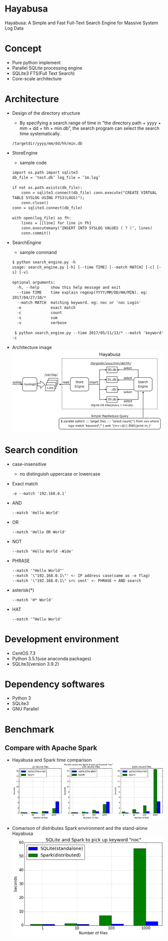 # Hayabusa
Hayabusa: A Simple and Fast Full-Text Search Engine for Massive System Log Data

# Concept
- Pure python implement
- Parallel SQLite processing engine
- SQLite3 FTS(Full Text Search)
- Core-scale architecture

# Architecture
- Design of the directory structure
  - By specifying a search range of time in ”the directory path + yyyy + mm + dd + hh + min.db”, the search program can select the search time systematically.
  ```
  /targetdir/yyyy/mm/dd/hh/min.db
  ```

- StoreEngine
  - sample code
  ```
  import os.path import sqlite3
  db_file = ’test.db’ log_file = ’1m.log’
  
  if not os.path.exists(db_file):
      conn = sqlite3.connect(db_file) conn.execute("CREATE VIRTUAL TABLE SYSLOG USING FTS3(LOGS)");
      conn.close()
  conn = sqlite3.connect(db_file)
  
  with open(log_file) as fh:
      lines = [[line] for line in fh] 
      conn.executemany(’INSERT INTO SYSLOG VALUES ( ? )’, lines) 
      conn.commit()
  ```

- SearchEngine
  - sample command
  ```
  $ python search_engine.py -h
  usage: search_engine.py [-h] [--time TIME] [--match MATCH] [-c] [-s] [-v]
  
  optional arguments:
    -h, --help     show this help message and exit
    --time TIME    time explain regexp(YYYY/MM/DD/HH/MIN). eg: 2017/04/27/10/*
    --match MATCH  matching keyword. eg: noc or 'noc Login'
    -e             exact match
    -c             count
    -s             sum
    -v             verbose
   
   $ python search_engine.py --time 2017/05/11/13/* --match 'keyword' -c 
   ```
 - Architecture image
  ![Hayabusa Architecture](./image/hayabusa-arch.png "hayabusa architecture image")

# Search condition
- case-insensitive
  - no distinguish uppercase or lowercase
- Exact match
    ```
    -e --match '192.168.0.1'
    ```
    
- AND
    ```
    --match 'Hello World'
    ```
- OR
    ```
    --match 'Hello OR World'
    ```
- NOT
    ```
    --match 'Hello World -Wide'
    ```
- PHRASE
    ```
    --match '"Hello World"'
    --match '\"192.168.0.1\"' <- IP address case(same as -e flag)
    --match '\"192.168.0.1\" src sent' <- PHRASE + AND search
    ```
- asterisk(*)
    ```
    --match 'H* World'
    ```
- HAT
    ```
    --match '^Hello World'
    ```

# Development environment
- CentOS 7.3
- Python 3.5.1(use anaconda packages)
- SQLite3(version 3.9.2)

# Dependency softwares
- Python 3
- SQLite3
- GNU Parallel

# Benchmark
## Compare with Apache Spark
- Hayabusa and Spark time comparison
![](./image/spark-sqlite-para.png)

- Comarison of distributes Spark environment and the stand-alone Hayabusa
![](./image/spark-sqlite-dist.png)
